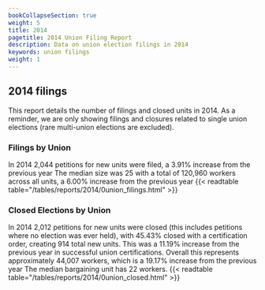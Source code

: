 ```yaml
---
bookCollapseSection: true
weight: 5
title: 2014
pagetitle: 2014 Union Filing Report
description: Data on union election filings in 2014
keywords: union filings
weight: 1
---
```


## 2014 filings

This report details the number of filings and closed units in 2014. As a reminder, we are only showing filings and closures related to single union elections (rare multi-union elections are excluded).

### Filings by Union
In 2014 2,044 petitions for new units were filed, a 3.91% increase from the previous year The median size was 25 with a total of 120,960 workers across all units, a 6.00% increase from the previous year
{{< readtable table="/tables/reports/2014/0union_filings.html" >}}

### Closed Elections by Union
In 2014 2,012 petitions for new units were closed (this includes petitions where no election was ever held), with 45.43% closed with a certification order, creating 914 total new units. This was a 11.19% increase from the previous year in successful union certifications. Overall this represents approximately 44,007 workers, which is a 19.17% increase from the previous year The median bargaining unit has 22 workers.
{{< readtable table="/tables/reports/2014/0union_closed.html" >}}
